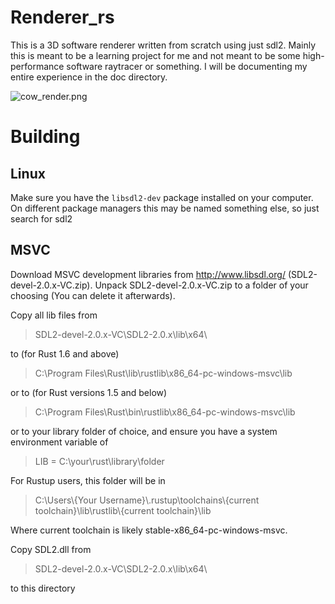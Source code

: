 # Renderer_rs
This is a 3D software renderer written from scratch using just sdl2. Mainly this is meant to be a learning project for me and not meant to be some high-performance software raytracer or something. I will be documenting my entire experience in the doc directory.

![cow_render.png](cow_renderer.png)

# Building

## Linux

Make sure you have the `libsdl2-dev` package installed on your computer.
On different package managers this may be named something else, so just search for sdl2

## MSVC
Download MSVC development libraries from http://www.libsdl.org/ (SDL2-devel-2.0.x-VC.zip).
Unpack SDL2-devel-2.0.x-VC.zip to a folder of your choosing (You can delete it afterwards).

Copy all lib files from
> SDL2-devel-2.0.x-VC\SDL2-2.0.x\lib\x64\

to (for Rust 1.6 and above)

> C:\Program Files\Rust\lib\rustlib\x86_64-pc-windows-msvc\lib

or to (for Rust versions 1.5 and below)

> C:\Program Files\Rust\bin\rustlib\x86_64-pc-windows-msvc\lib

or to your library folder of choice, and ensure you have a system environment variable of

> LIB = C:\your\rust\library\folder

For Rustup users, this folder will be in

> C:\Users\\{Your Username}\\.rustup\toolchains\\{current toolchain}\lib\rustlib\\{current toolchain}\lib

Where current toolchain is likely stable-x86_64-pc-windows-msvc.

Copy SDL2.dll from

> SDL2-devel-2.0.x-VC\SDL2-2.0.x\lib\x64\

to this directory
